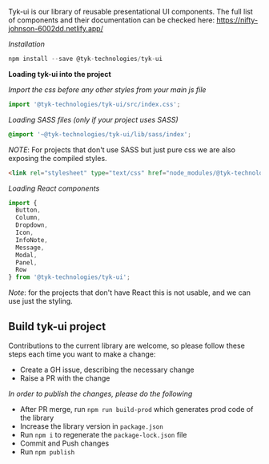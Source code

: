 Tyk-ui is our library of reusable presentational UI components. The full list of components and their documentation can be checked here:
https://nifty-johnson-6002dd.netlify.app/

*Installation*
```javascript
npm install --save @tyk-technologies/tyk-ui
```

**Loading tyk-ui into the project**

*Import the css before any other styles from your main js file*
```javascript static
import '@tyk-technologies/tyk-ui/src/index.css';
```

*Loading SASS files (only if your project uses SASS)*
```scss
@import '~@tyk-technologies/tyk-ui/lib/sass/index';
```
*NOTE*:
For projects that don't use SASS but just pure css we are also exposing the compiled styles.
```html
<link rel="stylesheet" type="text/css" href="node_modules/@tyk-technologies/tyk-ui/tyk-ui.css">
```

*Loading React components*
```javascript static
import {
  Button,
  Column,
  Dropdown,
  Icon,
  InfoNote,
  Message,
  Modal,
  Panel,
  Row
} from '@tyk-technologies/tyk-ui';
```

*Note*: for the projects that don't have React this is not usable, and we can use just the styling.

## Build tyk-ui project
Contributions to the current library are welcome, so please follow these steps each time you want to make a change:

  - Create a GH issue, describing the necessary change
  - Raise a PR with the change

  *In order to publish the changes, please do the following*
  - After PR merge, run `npm run build-prod` which generates prod code of the library
  - Increase the library version in `package.json`
  - Run `npm i` to regenerate the `package-lock.json` file
  - Commit and Push changes
  - Run `npm publish`
